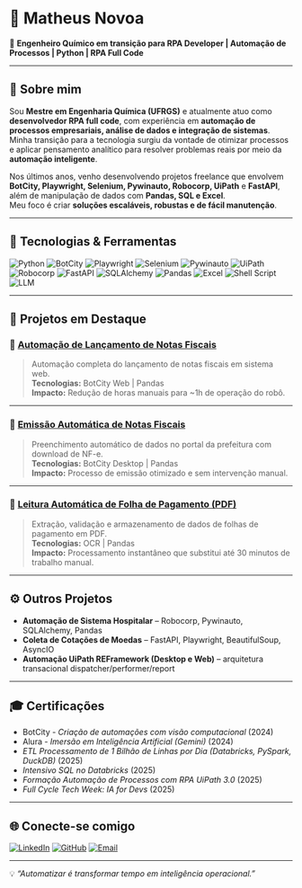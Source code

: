 # 👋 Matheus Novoa  

🎯 **Engenheiro Químico em transição para RPA Developer | Automação de Processos | Python | RPA Full Code**

---

## 🧠 Sobre mim

Sou **Mestre em Engenharia Química (UFRGS)** e atualmente atuo como **desenvolvedor RPA full code**, com experiência em **automação de processos empresariais, análise de dados e integração de sistemas**.  
Minha transição para a tecnologia surgiu da vontade de otimizar processos e aplicar pensamento analítico para resolver problemas reais por meio da **automação inteligente**.

Nos últimos anos, venho desenvolvendo projetos freelance que envolvem **BotCity, Playwright, Selenium, Pywinauto, Robocorp, UiPath** e **FastAPI**, além de manipulação de dados com **Pandas, SQL e Excel**.  
Meu foco é criar **soluções escaláveis, robustas e de fácil manutenção**.

---

## 🧩 Tecnologias & Ferramentas

![Python](https://img.shields.io/badge/Python-3776AB?style=for-the-badge&logo=python&logoColor=white)
![BotCity](https://img.shields.io/badge/BotCity-000000?style=for-the-badge&logo=robotframework&logoColor=white)
![Playwright](https://img.shields.io/badge/Playwright-2EAD33?style=for-the-badge&logo=playwright&logoColor=white)
![Selenium](https://img.shields.io/badge/Selenium-43B02A?style=for-the-badge&logo=selenium&logoColor=white)
![Pywinauto](https://img.shields.io/badge/Pywinauto-14354C?style=for-the-badge&logo=python&logoColor=white)
![UiPath](https://img.shields.io/badge/UiPath-0078D7?style=for-the-badge&logo=uipath&logoColor=white)
![Robocorp](https://img.shields.io/badge/Robocorp-121212?style=for-the-badge&logo=robocorp&logoColor=white)
![FastAPI](https://img.shields.io/badge/FastAPI-009688?style=for-the-badge&logo=fastapi&logoColor=white)
![SQLAlchemy](https://img.shields.io/badge/SQLAlchemy-D71F00?style=for-the-badge&logo=sqlite&logoColor=white)
![Pandas](https://img.shields.io/badge/Pandas-150458?style=for-the-badge&logo=pandas&logoColor=white)
![Excel](https://img.shields.io/badge/Excel-217346?style=for-the-badge&logo=microsoft-excel&logoColor=white)
![Shell Script](https://img.shields.io/badge/Shell_Script-121011?style=for-the-badge&logo=gnu-bash&logoColor=white)
![LLM](https://img.shields.io/badge/LLM_AI-FF6F00?style=for-the-badge&logo=openai&logoColor=white)

---

## 🚀 Projetos em Destaque

### 🧾 [Automação de Lançamento de Notas Fiscais](https://github.com/Matheus-Novoa/lancamento_notas_fiscais)
> Automação completa do lançamento de notas fiscais em sistema web.  
> **Tecnologias:** BotCity Web | Pandas  
> **Impacto:** Redução de horas manuais para ~1h de operação do robô.

---

### 💼 [Emissão Automática de Notas Fiscais](https://github.com/Matheus-Novoa/bot_emissao_nfe)
> Preenchimento automático de dados no portal da prefeitura com download de NF-e.  
> **Tecnologias:** BotCity Desktop | Pandas  
> **Impacto:** Processo de emissão otimizado e sem intervenção manual.

---

### 📄 [Leitura Automática de Folha de Pagamento (PDF)](https://github.com/Matheus-Novoa/folha_pgto)
> Extração, validação e armazenamento de dados de folhas de pagamento em PDF.  
> **Tecnologias:** OCR | Pandas  
> **Impacto:** Processamento instantâneo que substitui até 30 minutos de trabalho manual.

---

## ⚙️ Outros Projetos

- **Automação de Sistema Hospitalar** – Robocorp, Pywinauto, SQLAlchemy, Pandas  
- **Coleta de Cotações de Moedas** – FastAPI, Playwright, BeautifulSoup, AsyncIO  
- **Automação UiPath REFramework (Desktop e Web)** – arquitetura transacional dispatcher/performer/report  

---

## 🎓 Certificações

- BotCity - *Criação de automações com visão computacional* (2024)  
- Alura - *Imersão em Inteligência Artificial (Gemini)* (2024)  
- *ETL Processamento de 1 Bilhão de Linhas por Dia (Databricks, PySpark, DuckDB)* (2025)  
- *Intensivo SQL no Databricks* (2025)  
- *Formação Automação de Processos com RPA UiPath 3.0* (2025)  
- *Full Cycle Tech Week: IA for Devs* (2025)  

---

## 🌐 Conecte-se comigo

[![LinkedIn](https://img.shields.io/badge/LinkedIn-0A66C2?style=for-the-badge&logo=linkedin&logoColor=white)](https://www.linkedin.com/in/matheusnovoa/)
[![GitHub](https://img.shields.io/badge/GitHub-121011?style=for-the-badge&logo=github&logoColor=white)](https://github.com/Matheus-Novoa)
[![Email](https://img.shields.io/badge/Email-novoa.matheus%40hotmail.com-D14836?style=for-the-badge&logo=gmail&logoColor=white)](mailto:novoa.matheus@hotmail.com)

---

💡 *“Automatizar é transformar tempo em inteligência operacional.”*
